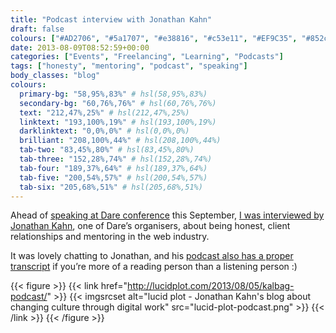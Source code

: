 ```yaml
---
title: "Podcast interview with Jonathan Kahn"
draft: false
colours: ["#AD2706", "#5a1707", "#e38816", "#c53e11", "#EF9C35", "#852c0f", "#F2BF72"]
date: 2013-08-09T08:52:59+00:00
categories: ["Events", "Freelancing", "Learning", "Podcasts"]
tags: ["honesty", "mentoring", "podcast", "speaking"]
body_classes: "blog"
colours:
  primary-bg: "58,95%,83%" # hsl(58,95%,83%)
  secondary-bg: "60,76%,76%" # hsl(60,76%,76%)
  text: "212,47%,25%" # hsl(212,47%,25%)
  linktext: "193,100%,19%" # hsl(193,100%,19%)
  darklinktext: "0,0%,0%" # hsl(0,0%,0%)
  brilliant: "208,100%,44%" # hsl(208,100%,44%)
  tab-two: "83,45%,80%" # hsl(83,45%,80%)
  tab-three: "152,28%,74%" # hsl(152,28%,74%)
  tab-four: "189,37%,64%" # hsl(189,37%,64%)
  tab-five: "200,54%,57%" # hsl(200,54%,57%)
  tab-six: "205,68%,51%" # hsl(205,68%,51%)
---
```


Ahead of [speaking at Dare conference](/speaking-at-dare-conference/ "Speaking at Dare conference") this September, [I was interviewed by Jonathan Kahn](http://lucidplot.com/2013/08/05/kalbag-podcast/), one of Dare’s organisers, about being honest, client relationships and mentoring in the web industry.

It was lovely chatting to Jonathan, and his [podcast also has a proper transcript](http://lucidplot.com/2013/08/05/kalbag-podcast/) if you’re more of a reading person than a listening person :)

{{< figure >}}
  {{< link href="http://lucidplot.com/2013/08/05/kalbag-podcast/" >}}
  	{{< imgsrcset alt="lucid plot - Jonathan Kahn's blog about changing culture through digital work" src="lucid-plot-podcast.png" >}}
  {{< /link >}}
{{< /figure >}}

